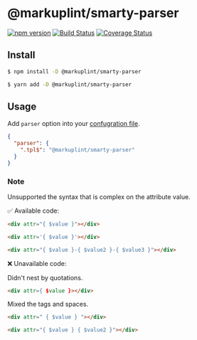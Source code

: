 # @markuplint/smarty-parser

[![npm version](https://badge.fury.io/js/%40markuplint%2Fsmarty-parser.svg)](https://www.npmjs.com/package/@markuplint/smarty-parser)
[![Build Status](https://travis-ci.org/markuplint/markuplint.svg?branch=main)](https://travis-ci.org/markuplint/markuplint)
[![Coverage Status](https://coveralls.io/repos/github/markuplint/markuplint/badge.svg?branch=main)](https://coveralls.io/github/markuplint/markuplint?branch=main)

## Install

```sh
$ npm install -D @markuplint/smarty-parser

$ yarn add -D @markuplint/smarty-parser
```

## Usage

Add `parser` option into your [confugration file](https://markuplint.dev/configuration#parser).

```json
{
  "parser": {
    ".tpl$": "@markuplint/smarty-parser"
  }
}
```

### Note

Unsupported the syntax that is complex on the attribute value.

✅ Available code:

```html
<div attr="{ $value }"></div>
```

<!-- prettier-ignore-start -->
```html
<div attr='{ $value }'></div>
```
<!-- prettier-ignore-end -->

```html
<div attr="{ $value }-{ $value2 }-{ $value3 }"></div>
```

❌ Unavailable code:

Didn't nest by quotations.

<!-- prettier-ignore-start -->
```html
<div attr={ $value }></div>
```
<!-- prettier-ignore-end -->

Mixed the tags and spaces.

```html
<div attr=" { $value } "></div>
```

```html
<div attr="{ $value } { $value2 }"></div>
```
